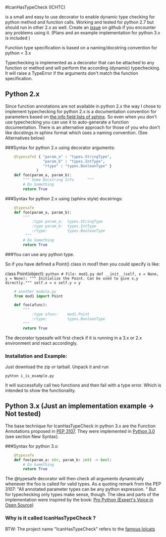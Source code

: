 #IcanHasTypeCheck (ICHTC)


is a small and easy to use decorator to enable dynamic type checking for python 
method and function calls. Working and tested for python 2.7 but should run in other 2.x as well.
Create an [issue](https://github.com/pythononwheels/icanhastypecheck/issues) on github if you encounter any problems using it.
(Plans and an example implementation for python 3.x is included )

Function type specification is based on a naming/docstring convention for python &lt; 3.x

Typechecking is implemented as a decorator that can be attached to any function or method and will
perform the according (dynamic) typechecking.
It will raise a TypeError if the arguments don't match the function specification.

## Python 2.x
Since function annotations are not available in python 2.x the way I chose to implement typechecking for
python 2.x is a documentation convention for parameters based on [the info field lists of sphinx](http://sphinx-doc.org/markup/desc.html#info-field-lists). So even when you don't use typechecking you can use it to auto-generate a function documentation.
There is an alternative approach for those of you who don't like docstings in sphinx format which úses a naming convention. (See Alternatives below)


###Syntax for python 2.x using decorator arguments:

```python
	@typesafe( { "param_a" : "types.StringType", 
				 "param_b" : "types.IntType", 
				 "rtype" : "types.BooleanType" }
			  )
	def foo(param_a, param_b):
		""" Some Docstring Info		 """
		# Do Something 
		return True
```


###Syntax for python 2.x using (sphinx style) docstrings:

```python
	@typesafe
	def foo(param_a, param_b):
		""" 
			:type param_a: 	types.StringType
			:type param_b: 	types.IntType
			:rtype: 		types.BooleanType	
		 """
		# Do Something 
		return True
```

###You can use any python type. 

So if you have defined a Point() class in mod1 then  you could specify is like:

class Point(object):
	```python
		# File: mod1.py
   		def __init__(self, x = None, y = None):
			""" Initialize the Point. Can be used to give x,y directly."""
			self.x = x
			self.y = y
	```

```python
	# another module.py
	from mod1 import Point

	def foo(afunc):
		""" 
			:type afunc: 	mod1.Point			
			:rtype: 		types.BooleanType
		"""
		return True
```

The decorator typesafe will first check if it is running in a 3.x or 2.x environment and 
react accordingly.

### Installation and Example:

Just download the zip or tarball. Unpack it and run 
    
    pyhton i_is_example.py

It will successfully call two functions and then fail with a type error. Which is intended to
show the functionality.

## Python 3.x (Just an implementation example -> Not tested)
The base technique for IcanHasTypeCheck in python 3.x are the Function Annotations proposed 
in [PEP 3107](http://www.python.org/dev/peps/pep-3107/). 
They were implemented in [Python 3.0](http://docs.python.org/3.0/whatsnew/3.0.html) (see section New Syntax).

###Syntax for python 3.x:

```python
	@typesafe
	def foo(param_a: str, param_b: int) -> bool:
		# Do Something 
		return True
```
The @typesafe decorator will then check all arguments dynamically whenever the foo is called for valid types.
As a quoting remark from the PEP 3107: "All annotated parameter types can be any python expression. "
But for typechecking only types make sense, though.
The idea and parts of the implementation were inspired by the book: [Pro Python (Expert's Voice in Open Source)](http://www.amazon.de/Python-Experts-Voice-Open-Source/dp/1430227575)

### Why is it called IcanHasTypeCheck ?

BTW: The project name "IcanHasTypeCheck" refers to the [famous lolcats](http://en.wikipedia.org/wiki/I_Can_Has_Cheezburger%3F)





